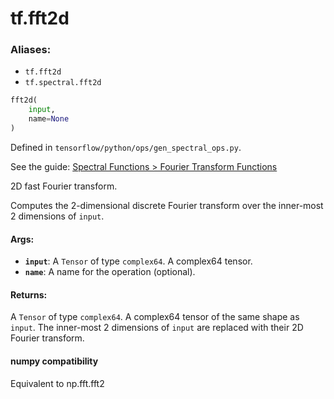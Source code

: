 <div itemscope itemtype="http://developers.google.com/ReferenceObject">
<meta itemprop="name" content="tf.fft2d" />
</div>

# tf.fft2d

### Aliases:

* `tf.fft2d`
* `tf.spectral.fft2d`

``` python
fft2d(
    input,
    name=None
)
```



Defined in `tensorflow/python/ops/gen_spectral_ops.py`.

See the guide: [Spectral Functions > Fourier Transform Functions](../../../api_guides/python/spectral_ops.md#Fourier_Transform_Functions)

2D fast Fourier transform.

Computes the 2-dimensional discrete Fourier transform over the inner-most
2 dimensions of `input`.

#### Args:

* <b>`input`</b>: A `Tensor` of type `complex64`. A complex64 tensor.
* <b>`name`</b>: A name for the operation (optional).


#### Returns:

  A `Tensor` of type `complex64`.
  A complex64 tensor of the same shape as `input`. The inner-most 2
    dimensions of `input` are replaced with their 2D Fourier transform.



#### numpy compatibility
  Equivalent to np.fft.fft2

